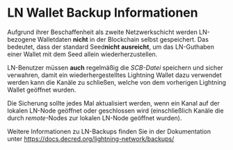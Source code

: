 # LN Wallet Backup Informationen

Aufgrund ihrer Beschaffenheit als zweite Netzwerkschicht werden LN-bezogene Walletdaten **nicht** in der Blockchain selbst gespeichert. Das bedeutet, dass der standard Seed**nicht ausreicht**, um das LN-Guthaben einer Wallet mit dem Seed allein wiederherzustellen. 

LN-Benutzer müssen **auch** regelmäßig die _SCB-Datei_ speichern und sicher verwahren, damit
ein wiederhergestelltes Lightning Wallet dazu verwendet werden kann die Kanäle zu schließen, welche von dem
vorherigen Lightning Wallet geöffnet wurden.

Die Sicherung sollte jedes Mal aktualisiert werden, wenn ein Kanal auf der
lokalen LN-Node geöffnet oder geschlossen wird (einschließlich Kanäle die durch _remote_-Nodes zur lokalen LN-Node geöffnet wurden).

Weitere Informationen zu LN-Backups finden Sie in der Dokumentation unter
https://docs.decred.org/lightning-network/backups/
